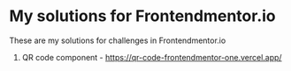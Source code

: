 
# My solutions for Frontendmentor.io

These are my solutions for challenges in Frontendmentor.io

1) QR code component - https://qr-code-frontendmentor-one.vercel.app/



